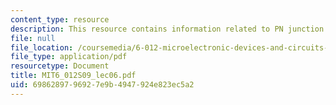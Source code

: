 ```yaml
---
content_type: resource
description: This resource contains information related to PN junction and MOS electrostatics.
file: null
file_location: /coursemedia/6-012-microelectronic-devices-and-circuits-spring-2009/6986289796927e9b4947924e823ec5a2_MIT6_012S09_lec06.pdf
file_type: application/pdf
resourcetype: Document
title: MIT6_012S09_lec06.pdf
uid: 69862897-9692-7e9b-4947-924e823ec5a2
---
```

